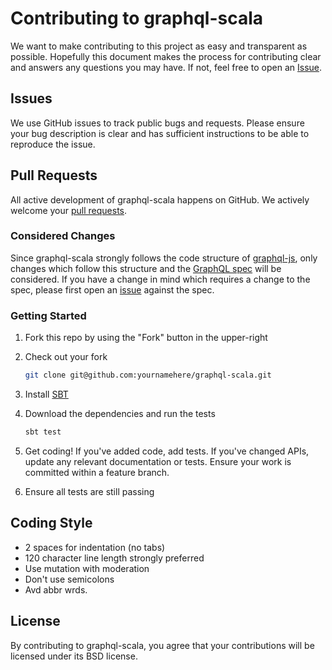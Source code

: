 Contributing to graphql-scala
==========================

We want to make contributing to this project as easy and transparent as
possible. Hopefully this document makes the process for contributing clear and
answers any questions you may have. If not, feel free to open an
[Issue](https://github.com/philix/graphql-scala/issues).

## Issues

We use GitHub issues to track public bugs and requests. Please ensure your bug
description is clear and has sufficient instructions to be able to reproduce the
issue.

## Pull Requests

All active development of graphql-scala happens on GitHub. We actively welcome
your [pull requests](https://help.github.com/articles/creating-a-pull-request).

### Considered Changes

Since graphql-scala strongly follows the code structure of
[graphql-js](http://github.com/graphql/graphql-js), only changes which follow
this structure and the [GraphQL spec](https://facebook.github.io/graphql/) will
be considered. If you have a change in mind which requires a change to the spec,
please first open an [issue](https://github.com/facebook/graphql/issues/)
against the spec.

### Getting Started

1. Fork this repo by using the "Fork" button in the upper-right

2. Check out your fork

   ```sh
   git clone git@github.com:yournamehere/graphql-scala.git
   ```

3. Install [SBT](http://www.scala-sbt.org/)

4. Download the dependencies and run the tests

   ```sh
   sbt test
   ```

5. Get coding! If you've added code, add tests. If you've changed APIs, update
   any relevant documentation or tests. Ensure your work is committed within a
   feature branch.

6. Ensure all tests are still passing

## Coding Style

* 2 spaces for indentation (no tabs)
* 120 character line length strongly preferred
* Use mutation with moderation
* Don't use semicolons
* Avd abbr wrds.

## License

By contributing to graphql-scala, you agree that your contributions will be
licensed under its BSD license.
